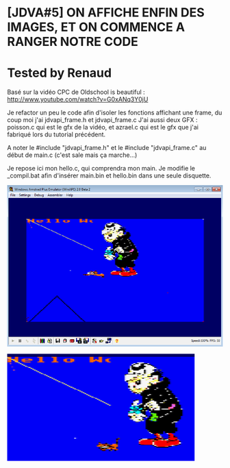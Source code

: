 # [JDVA#5] ON AFFICHE ENFIN DES IMAGES, ET ON COMMENCE A RANGER NOTRE CODE
# Tested by Renaud

Basé sur la vidéo CPC de Oldschool is beautiful : http://www.youtube.com/watch?v=G0xANq3Y0jU

Je refactor un peu le code afin d'isoler les fonctions affichant une frame, du coup moi j'ai jdvapi_frame.h et jdvapi_frame.c
J'ai aussi deux GFX : poisson.c qui est le gfx de la vidéo, et azrael.c qui est le gfx que j'ai fabriqué lors du tutorial précédent.

A noter le #include "jdvapi_frame.h" et le #include "jdvapi_frame.c" au début de main.c (c'est sale mais ça marche...)

Je repose ici mon hello.c, qui comprendra mon main. Je modifie le _compil.bat afin d'insérer main.bin et hello.bin dans une seule disquette.

![JDVA5.dsk.png](JDVA5.dsk.png)

![chatBouge.png](chatBouge.png)